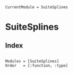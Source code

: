 ```@meta
CurrentModule = SuiteSplines
```
# SuiteSplines

## Index
```@index
```

```@autodocs
Modules = [SuiteSplines]
Order   = [:function, :type]
```